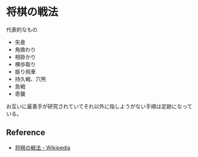 # 将棋の戦法

代表的なもの

- 矢倉
- 角換わり
- 相掛かり
- 横歩取り
- 振り飛車
- 持久戦、穴熊
- 急戦
- 奇襲

お互いに最善手が研究されていてそれ以外に指しようがない手順は定跡になっている。

## Reference

- [将棋の戦法 - Wikipedia](https://ja.wikipedia.org/wiki/%E5%B0%86%E6%A3%8B%E3%81%AE%E6%88%A6%E6%B3%95)
